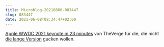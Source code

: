 ```yaml
---
title: Microblog-20210806-083447
slug: 083447
date: 2021-06-08T08:34:47+02:00
---
```


[Apple WWDC 2021 keynote in 23 minutes](https://www.youtube.com/watch?v=S0LVnxfn5n4) von TheVerge für die, die nicht [die lange Version](https://www.apple.com/apple-events/june-2021/) gucken wollen.


